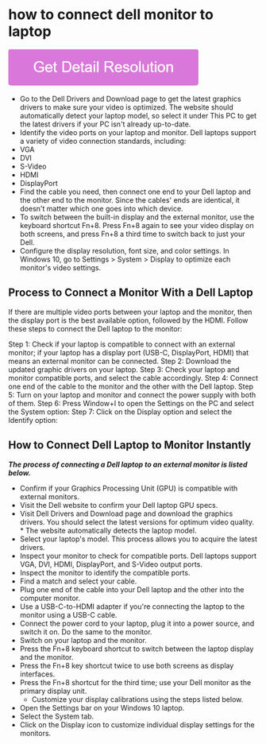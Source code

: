 # how to connect dell monitor to laptop

[![how to connect dell monitor to laptop](gett-stateed.png)](https://github.com/softwarelaab/how.to.connect.dell.monitor.to.laptop)

* Go to the Dell Drivers and Download page to get the latest graphics drivers to make sure your video is optimized. The website should automatically detect your laptop model, so select it under This PC to get the latest drivers if your PC isn't already up-to-date.
* Identify the video ports on your laptop and monitor. Dell laptops support a variety of video connection standards, including:
 * VGA
 * DVI
 * S-Video
 * HDMI
 * DisplayPort
* Find the cable you need, then connect one end to your Dell laptop and the other end to the monitor. Since the cables' ends are identical, it doesn't matter which one goes into which device.
* To switch between the built-in display and the external monitor, use the keyboard shortcut Fn+8. Press Fn+8 again to see your video display on both screens, and press Fn+8 a third time to switch back to just your Dell.
* Configure the display resolution, font size, and color settings. In Windows 10, go to Settings > System > Display to optimize each monitor's video settings.

## Process to Connect a Monitor With a Dell Laptop

If there are multiple video ports between your laptop and the monitor, then the display port is the best available option, followed by the HDMI. Follow these steps to connect the Dell laptop to the monitor:

Step 1: Check if your laptop is compatible to connect with an external monitor; if your laptop has a display port (USB-C, DisplayPort, HDMI) that means an external monitor can be connected.
Step 2: Download the updated graphic drivers on your laptop.
Step 3: Check your laptop and monitor compatible ports, and select the cable accordingly.
Step 4: Connect one end of the cable to the monitor and the other with the Dell laptop.
Step 5: Turn on your laptop and monitor and connect the power supply with both of them.
Step 6: Press Window+I to open the Settings on the PC and select the System option:
Step 7: Click on the Display option and select the Identify option:

## How to Connect Dell Laptop to Monitor Instantly

**_The process of connecting a Dell laptop to an external monitor is listed below._**

* Confirm if your Graphics Processing Unit (GPU) is compatible with external monitors.
* Visit the Dell website to confirm your Dell laptop GPU specs.
* Visit Dell Drivers and Download page and download the graphics drivers. You should select the latest versions for optimum video quality. * The website automatically detects the laptop model.
* Select your laptop's model. This process allows you to acquire the latest drivers.
* Inspect your monitor to check for compatible ports. Dell laptops support VGA, DVI, HDMI, DisplayPort, and S-Video output ports.
* Inspect the monitor to identify the compatible ports.
* Find a match and select your cable.
* Plug one end of the cable into your Dell laptop and the other into the computer monitor.
* Use a USB-C-to-HDMI adapter if you're connecting the laptop to the monitor using a USB-C cable.
* Connect the power cord to your laptop, plug it into a power source, and switch it on. Do the same to the monitor.
* Switch on your laptop and the monitor.
* Press the Fn+8 keyboard shortcut to switch between the laptop display and the monitor.
* Press the Fn+8 key shortcut twice to use both screens as display interfaces.
* Press the Fn+8 shortcut for the third time; use your Dell monitor as the primary display unit.
  * Customize your display calibrations using the steps listed below.
* Open the Settings bar on your Windows 10 laptop.
* Select the System tab.
* Click on the Display icon to customize individual display settings for the monitors.
